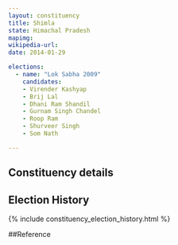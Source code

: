 ```yaml
---
layout: constituency
title: Shimla
state: Himachal Pradesh
mapimg: 
wikipedia-url: 
date: 2014-01-29

elections: 
  - name: "Lok Sabha 2009"
    candidates: 
    - Virender Kashyap 
    - Brij Lal 
    - Dhani Ram Shandil 
    - Gurnam Singh Chandel 
    - Roop Ram 
    - Shurveer Singh 
    - Som Nath 

---
```

## Constituency details


## Election History
{% include constituency_election_history.html %}

##Reference
